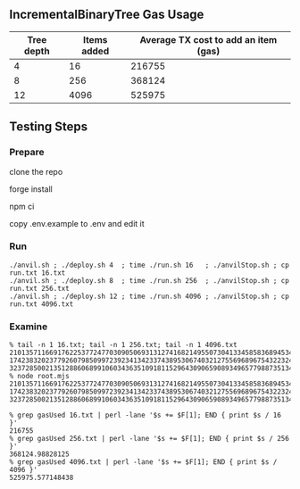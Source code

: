 ## IncrementalBinaryTree Gas Usage

| Tree depth | Items added | Average TX cost to add an item (gas) |
|------------|-------------|--------------------------------------|
| 4          | 16          | 216755                               |
| 8          | 256         | 368124                               |
| 12         | 4096        | 525975                               |

## Testing Steps

### Prepare

clone the repo

forge install

npm ci

copy .env.example to .env and edit it

### Run

```
./anvil.sh ; ./deploy.sh 4  ; time ./run.sh 16   ; ./anvilStop.sh ; cp run.txt 16.txt
./anvil.sh ; ./deploy.sh 8  ; time ./run.sh 256  ; ./anvilStop.sh ; cp run.txt 256.txt
./anvil.sh ; ./deploy.sh 12 ; time ./run.sh 4096 ; ./anvilStop.sh ; cp run.txt 4096.txt
```

### Examine

```
% tail -n 1 16.txt; tail -n 1 256.txt; tail -n 1 4096.txt
21013571166917622537724770309050693131274168214955073041334585836894534334888
17423832023779260798509972392341342337438953067403212755696896754322324038448
3237285002135128860689910603436351091811529643090659089349657798873513447282
% node root.mjs
21013571166917622537724770309050693131274168214955073041334585836894534334888
17423832023779260798509972392341342337438953067403212755696896754322324038448
3237285002135128860689910603436351091811529643090659089349657798873513447282

% grep gasUsed 16.txt | perl -lane '$s += $F[1]; END { print $s / 16 }'
216755
% grep gasUsed 256.txt | perl -lane '$s += $F[1]; END { print $s / 256 }'
368124.98828125
% grep gasUsed 4096.txt | perl -lane '$s += $F[1]; END { print $s / 4096 }'
525975.577148438
```

